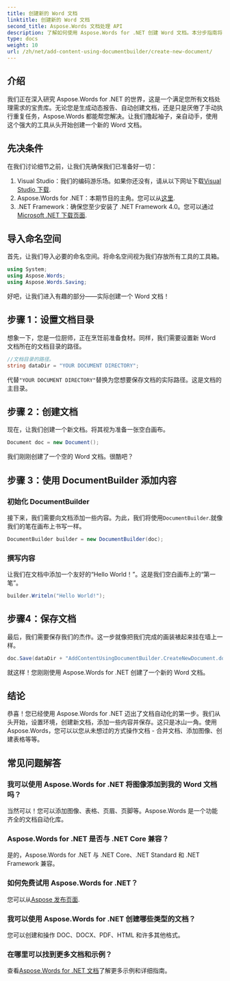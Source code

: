 ```yaml
---
title: 创建新的 Word 文档
linktitle: 创建新的 Word 文档
second_title: Aspose.Words 文档处理 API
description: 了解如何使用 Aspose.Words for .NET 创建 Word 文档。本分步指南将引导您完成整个过程，让文档自动化变得简单。
type: docs
weight: 10
url: /zh/net/add-content-using-documentbuilder/create-new-document/
---
```

## 介绍
我们正在深入研究 Aspose.Words for .NET 的世界，这是一个满足您所有文档处理需求的宝贵库。无论您是生成动态报告、自动创建文档，还是只是厌倦了手动执行重复任务，Aspose.Words 都能帮您解决。让我们撸起袖子，亲自动手，使用这个强大的工具从头开始创建一个新的 Word 文档。

## 先决条件

在我们讨论细节之前，让我们先确保我们已准备好一切：

1.  Visual Studio：我们的编码游乐场。如果你还没有，请从以下网址下载[Visual Studio 下载](https://visualstudio.microsoft.com/downloads/).
2. Aspose.Words for .NET：本期节目的主角。您可以从[这里](https://releases.aspose.com/words/net/).
3. .NET Framework：确保您至少安装了 .NET Framework 4.0。您可以通过[Microsoft .NET 下载页面](https://dotnet.microsoft.com/download/dotnet-framework).

## 导入命名空间

首先，让我们导入必要的命名空间。将命名空间视为我们存放所有工具的工具箱。

```csharp
using System;
using Aspose.Words;
using Aspose.Words.Saving;
```

好吧，让我们进入有趣的部分——实际创建一个 Word 文档！

## 步骤 1：设置文档目录

想象一下，您是一位厨师，正在烹饪前准备食材。同样，我们需要设置新 Word 文档所在的文档目录的路径。

```csharp
//文档目录的路径。
string dataDir = "YOUR DOCUMENT DIRECTORY";
```

代替`"YOUR DOCUMENT DIRECTORY"`替换为您想要保存文档的实际路径。这是文档的主目录。

## 步骤 2：创建文档

现在，让我们创建一个新文档。将其视为准备一张空白画布。

```csharp
Document doc = new Document();
```

我们刚刚创建了一个空的 Word 文档。很酷吧？

## 步骤 3：使用 DocumentBuilder 添加内容

### 初始化 DocumentBuilder

接下来，我们需要向文档添加一些内容。为此，我们将使用`DocumentBuilder`.就像我们的笔在画布上书写一样。

```csharp
DocumentBuilder builder = new DocumentBuilder(doc);
```

### 撰写内容

让我们在文档中添加一个友好的“Hello World！”。这是我们空白画布上的“第一笔”。

```csharp
builder.Writeln("Hello World!");
```

## 步骤4：保存文档

最后，我们需要保存我们的杰作。这一步就像把我们完成的画装裱起来挂在墙上一样。

```csharp
doc.Save(dataDir + "AddContentUsingDocumentBuilder.CreateNewDocument.docx");
```

就这样！您刚刚使用 Aspose.Words for .NET 创建了一个新的 Word 文档。

## 结论

恭喜！您已经使用 Aspose.Words for .NET 迈出了文档自动化的第一步。我们从头开始，设置环境，创建新文档，添加一些内容并保存。这只是冰山一角。使用 Aspose.Words，您可以以您从未想过的方式操作文档 - 合并文档、添加图像、创建表格等等。

## 常见问题解答

### 我可以使用 Aspose.Words for .NET 将图像添加到我的 Word 文档吗？

当然可以！您可以添加图像、表格、页眉、页脚等。Aspose.Words 是一个功能齐全的文档自动化库。

### Aspose.Words for .NET 是否与 .NET Core 兼容？

是的，Aspose.Words for .NET 与 .NET Core、.NET Standard 和 .NET Framework 兼容。

### 如何免费试用 Aspose.Words for .NET？

您可以从[Aspose 发布页面](https://releases.aspose.com/).

### 我可以使用 Aspose.Words for .NET 创建哪些类型的文档？

您可以创建和操作 DOC、DOCX、PDF、HTML 和许多其他格式。

### 在哪里可以找到更多文档和示例？

查看[Aspose.Words for .NET 文档](https://reference.aspose.com/words/net/)了解更多示例和详细指南。
